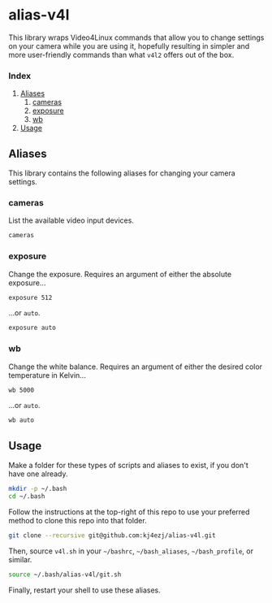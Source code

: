 # alias-v4l
This library wraps Video4Linux commands that allow you to change settings on your camera while you are using it, hopefully resulting in simpler and more user-friendly commands than what `v4l2` offers out of the box.

### Index
1. [Aliases](README.md#aliases)
    1. [cameras](README.md#cameras)
    1. [exposure](README.md#exposure)
    1. [wb](README.md#wb)
1. [Usage](README.md#usage)

## Aliases
This library contains the following aliases for changing your camera settings.

### cameras
List the available video input devices.
```bash
cameras
```

### exposure
Change the exposure. Requires an argument of either the absolute exposure...
```bash
exposure 512
```
...or `auto`.
```bash
exposure auto
```

### wb
Change the white balance. Requires an argument of either the desired color temperature in Kelvin...
```bash
wb 5000
```
...or `auto`.
```bash
wb auto
```

## Usage
Make a folder for these types of scripts and aliases to exist, if you don't have one already.
```bash
mkdir -p ~/.bash
cd ~/.bash
```
Follow the instructions at the top-right of this repo to use your preferred method to clone this repo into that folder.
```bash
git clone --recursive git@github.com:kj4ezj/alias-v4l.git
```
Then, source `v4l.sh` in your `~/bashrc`, `~/bash_aliases`, `~/bash_profile`, or similar.
```bash
source ~/.bash/alias-v4l/git.sh
```
Finally, restart your shell to use these aliases.
